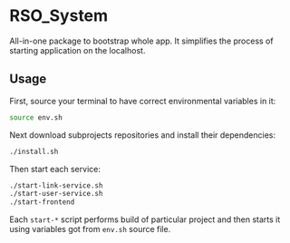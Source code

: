# RSO_System

All-in-one package to bootstrap whole app. It simplifies the process of starting application on the localhost.

## Usage

First, source your terminal to have correct environmental variables in it:
```sh
source env.sh
```

Next download subprojects repositories and install their dependencies:
```sh
./install.sh
```

Then start each service:
```sh
./start-link-service.sh
./start-user-service.sh
./start-frontend
```

Each `start-*` script performs build of particular project and then starts it using variables got from `env.sh` source file.


